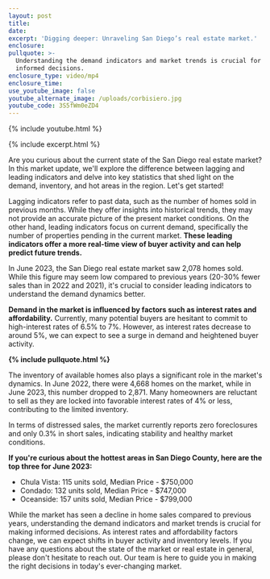 ```yaml
---
layout: post
title:
date:
excerpt: 'Digging deeper: Unraveling San Diego’s real estate market.'
enclosure:
pullquote: >-
  Understanding the demand indicators and market trends is crucial for making
  informed decisions.
enclosure_type: video/mp4
enclosure_time:
use_youtube_image: false
youtube_alternate_image: /uploads/corbisiero.jpg
youtube_code: 3S5fWm0eZD4
---
```

{% include youtube.html %}

{% include excerpt.html %}

Are you curious about the current state of the San Diego real estate market? In this market update, we'll explore the difference between lagging and leading indicators and delve into key statistics that shed light on the demand, inventory, and hot areas in the region. Let's get started!

Lagging indicators refer to past data, such as the number of homes sold in previous months. While they offer insights into historical trends, they may not provide an accurate picture of the present market conditions. On the other hand, leading indicators focus on current demand, specifically the number of properties pending in the current market. **These leading indicators offer a more real-time view of buyer activity and can help predict future trends.**

In June 2023, the San Diego real estate market saw 2,078 homes sold. While this figure may seem low compared to previous years (20-30% fewer sales than in 2022 and 2021), it's crucial to consider leading indicators to understand the demand dynamics better.

**Demand in the market is influenced by factors such as interest rates and affordability.** Currently, many potential buyers are hesitant to commit to high-interest rates of 6.5% to 7%. However, as interest rates decrease to around 5%, we can expect to see a surge in demand and heightened buyer activity.

**{% include pullquote.html %}**

The inventory of available homes also plays a significant role in the market's dynamics. In June 2022, there were 4,668 homes on the market, while in June 2023, this number dropped to 2,871. Many homeowners are reluctant to sell as they are locked into favorable interest rates of 4% or less, contributing to the limited inventory.

In terms of distressed sales, the market currently reports zero foreclosures and only 0.3% in short sales, indicating stability and healthy market conditions.

**If you're curious about the hottest areas in San Diego County, here are the top three for June 2023:**

* Chula Vista: 115 units sold, Median Price - $750,000
* Condado: 132 units sold, Median Price - $747,000
* Oceanside: 157 units sold, Median Price - $799,000

While the market has seen a decline in home sales compared to previous years, understanding the demand indicators and market trends is crucial for making informed decisions. As interest rates and affordability factors change, we can expect shifts in buyer activity and inventory levels. If you have any questions about the state of the market or real estate in general, please don't hesitate to reach out. Our team is here to guide you in making the right decisions in today's ever-changing market.